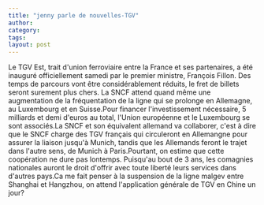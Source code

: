 ```yaml
---
title: "jenny parle de nouvelles-TGV"
author:
category: 
tags: 
layout: post
---
```

Le TGV Est, trait d'union ferroviaire entre la France et ses partenaires, a été inauguré officiellement samedi par le premier ministre, François Fillon. Des temps de parcours vont être considérablement réduits, le fret de billets seront surement plus chers. La SNCF attend quand même une augmentation de la fréquentation de la ligne qui se prolonge en Allemagne, au Luxembourg et en Suisse.Pour financer l'investissement nécessaire, 5 milliards et demi d'euros au total, l'Union européenne et le Luxembourg se sont associés.La SNCF et son équivalent allemand va collaborer, c'est à dire que le SNCF charge des TGV français qui circuleront en Allemangne pour assurer la liaison jusqu'à Munich, tandis que les Allemands feront le trajet dans l'autre sens, de Munich à Paris.Pourtant, on estime que cette coopération ne dure pas lontemps. Puisqu'au bout de 3 ans, les comagnies nationales auront le droit d'offrir avec toute liberté leurs services dans d'autres pays.Ca me fait penser à la suspension de la ligne malgev entre Shanghai et Hangzhou, on attend l'application générale de TGV en Chine un jour?

